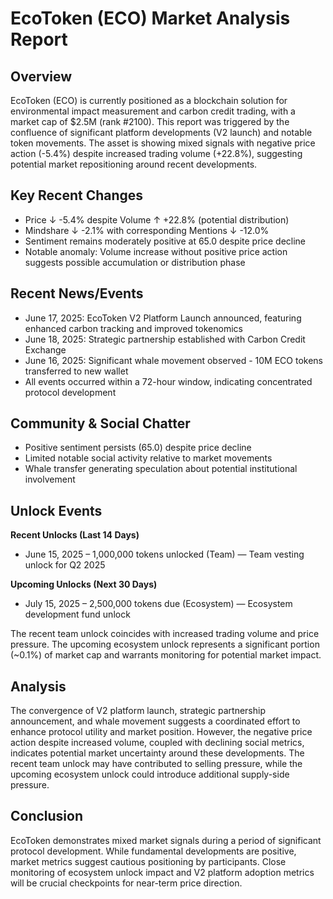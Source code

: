 # EcoToken (ECO) Market Analysis Report

## Overview
EcoToken (ECO) is currently positioned as a blockchain solution for environmental impact measurement and carbon credit trading, with a market cap of $2.5M (rank #2100). This report was triggered by the confluence of significant platform developments (V2 launch) and notable token movements. The asset is showing mixed signals with negative price action (-5.4%) despite increased trading volume (+22.8%), suggesting potential market repositioning around recent developments.

## Key Recent Changes
- Price ↓ -5.4% despite Volume ↑ +22.8% (potential distribution)
- Mindshare ↓ -2.1% with corresponding Mentions ↓ -12.0%
- Sentiment remains moderately positive at 65.0 despite price decline
- Notable anomaly: Volume increase without positive price action suggests possible accumulation or distribution phase

## Recent News/Events
- June 17, 2025: EcoToken V2 Platform Launch announced, featuring enhanced carbon tracking and improved tokenomics
- June 18, 2025: Strategic partnership established with Carbon Credit Exchange
- June 16, 2025: Significant whale movement observed - 10M ECO tokens transferred to new wallet
- All events occurred within a 72-hour window, indicating concentrated protocol development

## Community & Social Chatter
- Positive sentiment persists (65.0) despite price decline
- Limited notable social activity relative to market movements
- Whale transfer generating speculation about potential institutional involvement

## Unlock Events
**Recent Unlocks (Last 14 Days)**
- June 15, 2025 – 1,000,000 tokens unlocked (Team) — Team vesting unlock for Q2 2025

**Upcoming Unlocks (Next 30 Days)**
- July 15, 2025 – 2,500,000 tokens due (Ecosystem) — Ecosystem development fund unlock

The recent team unlock coincides with increased trading volume and price pressure. The upcoming ecosystem unlock represents a significant portion (~0.1%) of market cap and warrants monitoring for potential market impact.

## Analysis
The convergence of V2 platform launch, strategic partnership announcement, and whale movement suggests a coordinated effort to enhance protocol utility and market position. However, the negative price action despite increased volume, coupled with declining social metrics, indicates potential market uncertainty around these developments. The recent team unlock may have contributed to selling pressure, while the upcoming ecosystem unlock could introduce additional supply-side pressure.

## Conclusion
EcoToken demonstrates mixed market signals during a period of significant protocol development. While fundamental developments are positive, market metrics suggest cautious positioning by participants. Close monitoring of ecosystem unlock impact and V2 platform adoption metrics will be crucial checkpoints for near-term price direction.